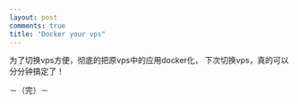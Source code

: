 ```yaml
---
layout: post
comments: true
title: "Docker your vps"
---
```


为了切换vps方便，彻底的把原vps中的应用docker化，
下次切换vps，真的可以分分钟搞定了！

－（完）－


